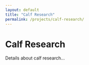 ```yaml
---
layout: default
title: "Calf Research"
permalink: /projects/calf-research/
---
```

<h1>Calf Research</h1>
<p>Details about calf research...</p>
